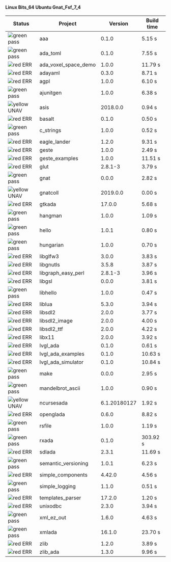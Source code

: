 #### Linux Bits_64 Ubuntu Gnat_Fsf_7_4

| Status | Project | Version | Build time |
| --- | --- | --- | --- |
|![green](https://placehold.it/8/00aa00/000000?text=+) pass | aaa | 0.1.0 |  5.15 s |
|![green](https://placehold.it/8/00aa00/000000?text=+) pass | ada_toml | 0.1.0 |  7.55 s |
|![red](https://placehold.it/8/ff0000/000000?text=+) ERR  | ada_voxel_space_demo | 1.0.0 |  11.79 s |
|![red](https://placehold.it/8/ff0000/000000?text=+) ERR  | adayaml | 0.3.0 |  8.71 s |
|![red](https://placehold.it/8/ff0000/000000?text=+) ERR  | agpl | 1.0.0 |  6.10 s |
|![green](https://placehold.it/8/00aa00/000000?text=+) pass | ajunitgen | 1.0.0 |  6.38 s |
|![yellow](https://placehold.it/8/ffbb00/000000?text=+) UNAV | asis | 2018.0.0 |  0.94 s |
|![red](https://placehold.it/8/ff0000/000000?text=+) ERR  | basalt | 0.1.0 |  0.50 s |
|![green](https://placehold.it/8/00aa00/000000?text=+) pass | c_strings | 1.0.0 |  0.52 s |
|![red](https://placehold.it/8/ff0000/000000?text=+) ERR  | eagle_lander | 1.2.0 |  9.31 s |
|![red](https://placehold.it/8/ff0000/000000?text=+) ERR  | geste | 1.0.0 |  2.49 s |
|![red](https://placehold.it/8/ff0000/000000?text=+) ERR  | geste_examples | 1.0.0 |  11.51 s |
|![red](https://placehold.it/8/ff0000/000000?text=+) ERR  | glut | 2.8.1-3 |  3.79 s |
|![green](https://placehold.it/8/00aa00/000000?text=+) pass | gnat | 0.0.0 |  2.82 s |
|![yellow](https://placehold.it/8/ffbb00/000000?text=+) UNAV | gnatcoll | 2019.0.0 |  0.00 s |
|![red](https://placehold.it/8/ff0000/000000?text=+) ERR  | gtkada | 17.0.0 |  5.68 s |
|![green](https://placehold.it/8/00aa00/000000?text=+) pass | hangman | 1.0.0 |  1.09 s |
|![green](https://placehold.it/8/00aa00/000000?text=+) pass | hello | 1.0.1 |  0.80 s |
|![green](https://placehold.it/8/00aa00/000000?text=+) pass | hungarian | 1.0.0 |  0.70 s |
|![red](https://placehold.it/8/ff0000/000000?text=+) ERR  | libglfw3 | 3.0.0 |  3.83 s |
|![red](https://placehold.it/8/ff0000/000000?text=+) ERR  | libgnutls | 3.5.8 |  3.87 s |
|![red](https://placehold.it/8/ff0000/000000?text=+) ERR  | libgraph_easy_perl | 2.8.1-3 |  3.96 s |
|![red](https://placehold.it/8/ff0000/000000?text=+) ERR  | libgsl | 0.0.0 |  3.81 s |
|![green](https://placehold.it/8/00aa00/000000?text=+) pass | libhello | 1.0.0 |  0.47 s |
|![red](https://placehold.it/8/ff0000/000000?text=+) ERR  | liblua | 5.3.0 |  3.94 s |
|![red](https://placehold.it/8/ff0000/000000?text=+) ERR  | libsdl2 | 2.0.0 |  3.77 s |
|![red](https://placehold.it/8/ff0000/000000?text=+) ERR  | libsdl2_image | 2.0.0 |  4.00 s |
|![red](https://placehold.it/8/ff0000/000000?text=+) ERR  | libsdl2_ttf | 2.0.0 |  4.22 s |
|![red](https://placehold.it/8/ff0000/000000?text=+) ERR  | libx11 | 2.0.0 |  3.92 s |
|![red](https://placehold.it/8/ff0000/000000?text=+) ERR  | lvgl_ada | 0.1.0 |  0.61 s |
|![red](https://placehold.it/8/ff0000/000000?text=+) ERR  | lvgl_ada_examples | 0.1.0 |  10.63 s |
|![red](https://placehold.it/8/ff0000/000000?text=+) ERR  | lvgl_ada_simulator | 0.1.0 |  10.84 s |
|![green](https://placehold.it/8/00aa00/000000?text=+) pass | make | 0.0.0 |  2.95 s |
|![green](https://placehold.it/8/00aa00/000000?text=+) pass | mandelbrot_ascii | 1.0.0 |  0.90 s |
|![yellow](https://placehold.it/8/ffbb00/000000?text=+) UNAV | ncursesada | 6.1.20180127 |  1.92 s |
|![red](https://placehold.it/8/ff0000/000000?text=+) ERR  | openglada | 0.6.0 |  8.82 s |
|![green](https://placehold.it/8/00aa00/000000?text=+) pass | rsfile | 1.0.0 |  1.19 s |
|![green](https://placehold.it/8/00aa00/000000?text=+) pass | rxada | 0.1.0 |  303.92 s |
|![red](https://placehold.it/8/ff0000/000000?text=+) ERR  | sdlada | 2.3.1 |  11.69 s |
|![green](https://placehold.it/8/00aa00/000000?text=+) pass | semantic_versioning | 1.0.1 |  6.23 s |
|![red](https://placehold.it/8/ff0000/000000?text=+) ERR  | simple_components | 4.42.0 |  4.56 s |
|![green](https://placehold.it/8/00aa00/000000?text=+) pass | simple_logging | 1.1.0 |  0.51 s |
|![red](https://placehold.it/8/ff0000/000000?text=+) ERR  | templates_parser | 17.2.0 |  1.20 s |
|![red](https://placehold.it/8/ff0000/000000?text=+) ERR  | unixodbc | 2.3.0 |  3.94 s |
|![green](https://placehold.it/8/00aa00/000000?text=+) pass | xml_ez_out | 1.6.0 |  4.63 s |
|![green](https://placehold.it/8/00aa00/000000?text=+) pass | xmlada | 16.1.0 |  23.70 s |
|![red](https://placehold.it/8/ff0000/000000?text=+) ERR  | zlib | 1.2.0 |  3.89 s |
|![red](https://placehold.it/8/ff0000/000000?text=+) ERR  | zlib_ada | 1.3.0 |  9.96 s |
